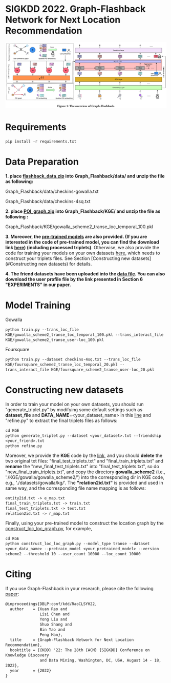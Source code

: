 # SIGKDD 2022. Graph-Flashback Network for Next Location Recommendation
![image](data/framework.PNG)
# Requirements
```
pip install -r requirements.txt
```

# Data Preparation

**1. place [flashback_data.zip](https://drive.google.com/file/d/1QXdpp0_QesJo7NZdhvoafg4MlpI_Bx-O/view?usp=sharing) into Graph_Flashback/data/ and unzip the file as following:**

Graph_Flashback/data/checkins-gowalla.txt

Graph_Flashback/data/checkins-4sq.txt

<!-- https://drive.google.com/file/d/1ST6GQidWVlR6yQle38MfPUSUc29t9xIT/view?usp=sharing -->

**2. place [POI_graph.zip](https://drive.google.com/file/d/12N9-UXPYrd4BhIlnh1B60RoV3HL5VGeJ/view?usp=sharing) into Graph_Flashback/KGE/ and unzip the file as following :**

Graph_Flashback/KGE/gowalla_scheme2_transe_loc_temporal_100.pkl

**3. Moreover, the [pre-trained models](https://drive.google.com/file/d/1oUXQjtnDrUnmdhVSGY64WrXBngzD1qhz/view?usp=sharing) are also provided. (If you are interested in the code of pre-trained model, you can find the download link [here](https://github.com/kevin-xuan/Graph-Flashback/issues/1#issuecomment-1235372011)) (including processed triplets)**. Otherwise, we also provide the code for training your models on your own datasets [here](https://github.com/kevin-xuan/KGE), which needs to construct your triplets files. See Section [Constructing new datasets](#Constructing new datasets) for details.

**4. The friend datasets have been uploaded into the [data file](https://github.com/kevin-xuan/Graph-Flashback/tree/main/data). You can also download the user profile file by the link presented in Section 6 "EXPERIMENTS" in our paper.**

<!-- 再将poi_graph.zip放到根目录的KGE文件夹下解压后得到36个graph.pkl文件，目录如下：

Graph_Flashback/KGE/gowalla_scheme1_transh_loc_temporal_20.pkl -->


<!--https://drive.google.com/file/d/14l-LzoD-T3y3SAP_GU05SKAeGob6uZrX/view?usp=sharing 

下载user_loc_graph.tar

**将user_loc_graph.tar放到根目录的KGE文件夹下解压，目录如下：**

Graph_Flashback/KGE/gowalla_scheme2_transe_user-loc_50.pkl-->

# Model Training

Gowalla
```
python train.py --trans_loc_file KGE/gowalla_scheme2_transe_loc_temporal_100.pkl --trans_interact_file KGE/gowalla_scheme2_transe_user-loc_100.pkl
```

Foursquare
```
python train.py --dataset checkins-4sq.txt --trans_loc_file KGE/foursquare_scheme2_transe_loc_temporal_20.pkl --trans_interact_file KGE/foursquare_scheme2_transe_user-loc_20.pkl
```
# Constructing new datasets
In order to train your model on your own datasets, you should run "generate_triplet.py" by modifying some default settings such as **dataset_file** and **DATA_NAME**=<your_dataset_name> in this [line](https://github.com/kevin-xuan/Graph-Flashback/blob/a1f18b793f22af3b62f212030fafd8c5f5624699/KGE/constant.py#LL1C40-L1C40) and "refine.py" to extract the final triplets files as follows:

```
cd KGE
python generate_triplet.py --dataset <your_dataset>.txt --friendship <your_friend>.txt 
python refine.py
```

Moreover, we provide the **KGE** code by the [link](https://github.com/kevin-xuan/Graph-Flashback/issues/1#issuecomment-1235372011), and you should **delete** the two original txt files: "final_test_triplets.txt" and "final_train_triplets.txt" and **rename** the "new_final_test_triplets.txt" into "final_test_triplets.txt", so do "new_final_train_triplets.txt", and copy the directory **gowalla_scheme2** (i.e., './KGE/gowalla/gowalla_scheme2/') into the corresponding dir in KGE code, e.g., './datasets/gowalla/kg/'. 
The **"relation2id.txt"** is provided and used in same way, and the corresponding file name mapping is as follows:
```
entity2id.txt -> e_map.txt
final_train_triplets.txt -> train.txt
final_test_triplets.txt -> test.txt
relation2id.txt -> r_map.txt
```
Finally, using your pre-trained model to construct the location graph by the [construct_loc_loc_graph.py](https://github.com/kevin-xuan/Graph-Flashback/blob/3d5d42bbd50e39d797564a3aa880232ffcaccdb5/KGE/construct_loc_loc_graph.py#L162), for example,

```
cd KGE
python construct_loc_loc_graph.py --model_type transe --dataset <your_data_name> --pretrain_model <your_pretrained_model> --version scheme2 --threshold 10 --user_count 10000 --loc_count 10000 
```


# Citing
If you use Graph-Flashback in your research, please cite the following [paper](https://dl.acm.org/doi/10.1145/3534678.3539383):
```
@inproceedings{DBLP:conf/kdd/RaoCLSYH22,
  author    = {Xuan Rao and
               Lisi Chen and
               Yong Liu and
               Shuo Shang and
               Bin Yao and
               Peng Han},
  title     = {Graph-Flashback Network for Next Location Recommendation},
  booktitle = {{KDD} '22: The 28th {ACM} {SIGKDD} Conference on Knowledge Discovery
               and Data Mining, Washington, DC, USA, August 14 - 18, 2022},
  year      = {2022}
}
```
